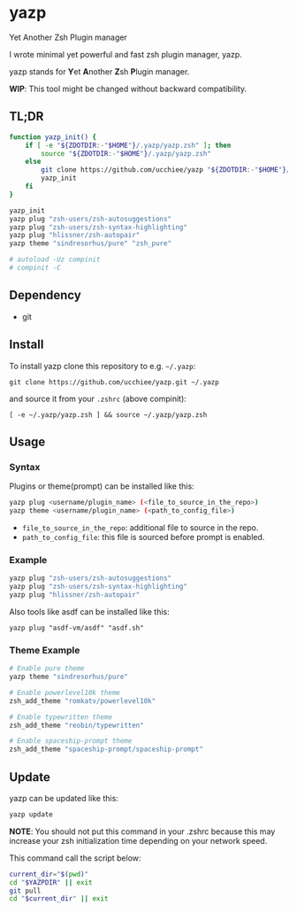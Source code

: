 # yazp

Yet Another Zsh Plugin manager

I wrote minimal yet powerful and fast zsh plugin manager, yazp.

yazp stands for **Y**et **A**nother **Z**sh **P**lugin manager.

**WIP**: This tool might be changed without backward compatibility.

## TL;DR

```sh
function yazp_init() {
    if [ -e "${ZDOTDIR:-"$HOME"}/.yazp/yazp.zsh" ]; then
        source "${ZDOTDIR:-"$HOME"}/.yazp/yazp.zsh"
    else
        git clone https://github.com/ucchiee/yazp "${ZDOTDIR:-"$HOME"}/.yazp"
        yazp_init
    fi
}

yazp_init
yazp plug "zsh-users/zsh-autosuggestions"
yazp plug "zsh-users/zsh-syntax-highlighting"
yazp plug "hlissner/zsh-autopair"
yazp theme "sindresorhus/pure" "zsh_pure"

# autoload -Uz compinit
# compinit -C
```

## Dependency

- git

## Install

To install yazp clone this repository to e.g. `~/.yazp`:

```
git clone https://github.com/ucchiee/yazp.git ~/.yazp
```

and source it from your `.zshrc` (above compinit):

```
[ -e ~/.yazp/yazp.zsh ] && source ~/.yazp/yazp.zsh
```

## Usage

### Syntax

Plugins or theme(prompt) can be installed like this:

```sh
yazp plug <username/plugin_name> (<file_to_source_in_the_repo>)
yazp theme <username/plugin_name> (<path_to_config_file>)
```

- `file_to_source_in_the_repo`: additional file to source in the repo.
- `path_to_config_file`: this file is sourced before prompt is enabled.

### Example

```sh
yazp plug "zsh-users/zsh-autosuggestions"
yazp plug "zsh-users/zsh-syntax-highlighting"
yazp plug "hlissner/zsh-autopair"
```

Also tools like asdf can be installed like this:

```
yazp plug "asdf-vm/asdf" "asdf.sh"
```

### Theme Example

```sh
# Enable pure theme
yazp theme "sindresorhus/pure"

# Enable powerlevel10k theme
zsh_add_theme "romkatv/powerlevel10k"

# Enable typewritten theme
zsh_add_theme "reobin/typewritten"

# Enable spaceship-prompt theme
zsh_add_theme "spaceship-prompt/spaceship-prompt"
```

## Update

yazp can be updated like this:

```sh
yazp update
```

**NOTE**: You should not put this command in your .zshrc because this may increase your zsh initialization time depending on your network speed.

This command call the script below:

```sh
current_dir="$(pwd)"
cd "$YAZPDIR" || exit
git pull
cd "$current_dir" || exit
```
